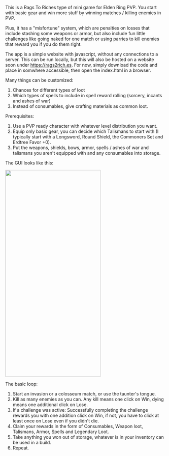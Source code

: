 This is a Rags To Riches type of mini game for Elden Ring PVP. You start with basic gear and win more stuff by winning matches / killing enemies in PVP. 

Plus, it has a "misfortune" system, which are penalties on losses that include stashing some weapons or armor, but also include fun little challenges like going naked for one match or using parries to kill enemies that reward you if you do them right.

The app is a simple website with javascript, without any connections to a server. This can be run locally, but this will also be hosted on a website soon under https://rags2rich.es. For now, simply download the code and place in somwhere accessible, then open the index.html in a browser.

Many things can be customized:
1. Chances for different types of loot
2. Which types of spells to include in spell reward rolling (sorcery, incants and ashes of war)
3. Instead of consumables, give crafting materials as common loot.

Prerequisites:
1. Use a PVP ready character with whatever level distribution you want.
2. Equip only basic gear, you can decide which Talismans to start with (I typically start with a Longsword, Round Shield, the Commoners Set and Erdtree Favor +0).
3. Put the weapons, shields, bows, armor, spells / ashes of war and talismans you aren't equipped with and any consumables into storage.


The GUI looks like this:

<img src="https://github.com/user-attachments/assets/5acd24ca-5948-4b7a-ac5e-292a920bf4a4" width="300" height="650" />


The basic loop:
1. Start an invasion or a colosseum match, or use the taunter's tongue.
2. Kill as many enemies as you can. Any kill means one click on Win, dying means one additional click on Lose.
3. If a challenge was active: Successfully completing the challenge rewards you with one addition click on Win, if not, you have to click at least once on Lose even if you didn't die.
4. Claim your rewards in the form of Consumables, Weapon loot, Talismans, Armor, Spells and Legendary Loot.
5. Take anything you won out of storage, whatever is in your inventory can be used in a build.
6. Repeat.



